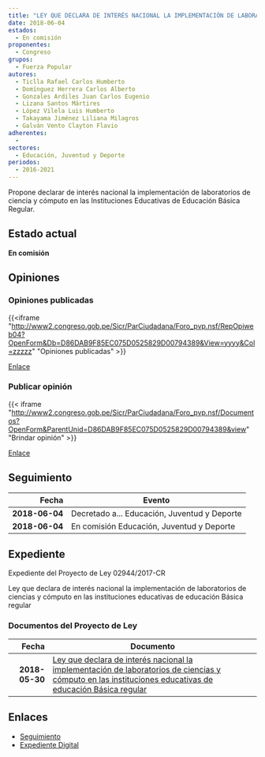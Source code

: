 ```yaml
---
title: "LEY QUE DECLARA DE INTERÉS NACIONAL LA IMPLEMENTACIÓN DE LABORATORIOS DE CIENCIA Y CÓMPUTO EN LAS INSTITUCIONES EDUCATIVAS DE EDUCACIÓN BÁSICA REGULAR"
date: 2018-06-04
estados: 
  - En comisión
proponentes: 
  - Congreso
grupos: 
  - Fuerza Popular
autores: 
  - Ticlla Rafael Carlos Humberto
  - Domínguez Herrera Carlos Alberto
  - Gonzales Ardiles Juan Carlos Eugenio
  - Lizana Santos Mártires
  - López Vilela Luis Humberto
  - Takayama Jiménez Liliana Milagros
  - Galván Vento Clayton Flavio
adherentes: 
  - 
sectores: 
  - Educación, Juventud y Deporte
periodos: 
  - 2016-2021
---
```


Propone declarar de interés nacional la implementación de laboratorios de ciencia y cómputo en las Instituciones Educativas de Educación Básica Regular.


## Estado actual

**En comisión**

## Opiniones

### Opiniones publicadas

{{<iframe "http://www2.congreso.gob.pe/Sicr/ParCiudadana/Foro_pvp.nsf/RepOpiweb04?OpenForm&Db=D86DAB9F85EC075D0525829D00794389&View=yyyy&Col=zzzzz" "Opiniones publicadas" >}}

[Enlace](http://www2.congreso.gob.pe/Sicr/ParCiudadana/Foro_pvp.nsf/RepOpiweb04?OpenForm&Db=D86DAB9F85EC075D0525829D00794389&View=yyyy&Col=zzzzz)
### Publicar opinión

{{< iframe "http://www2.congreso.gob.pe/Sicr/ParCiudadana/Foro_pvp.nsf/Documentos?OpenForm&ParentUnid=D86DAB9F85EC075D0525829D00794389&view" "Brindar opinión" >}}

[Enlace](http://www2.congreso.gob.pe/Sicr/ParCiudadana/Foro_pvp.nsf/Documentos?OpenForm&ParentUnid=D86DAB9F85EC075D0525829D00794389&view)

## Seguimiento

| Fecha | Evento |
|------:|--------|
| **2018-06-04** | Decretado a... Educación, Juventud y Deporte|
| **2018-06-04** | En comisión Educación, Juventud y Deporte|


## Expediente

Expediente del Proyecto de Ley 02944/2017-CR

Ley que declara de interés nacional la implementación de laboratorios de ciencias y cómputo en las instituciones educativas de educación Básica regular


### Documentos del Proyecto de Ley

| Fecha | Documento |
|------:|--------|
| **2018-05-30** | [Ley que declara de interés nacional la implementación de laboratorios de ciencias y cómputo en las instituciones educativas de educación Básica regular](http://www.leyes.congreso.gob.pe/Documentos/2016_2021/Proyectos_de_Ley_y_de_Resoluciones_Legislativas/PL0294420180530.pdf) |

## Enlaces 

- [Seguimiento](http://www2.congreso.gob.pe/Sicr/TraDocEstProc/CLProLey2016.nsf/f7fff46988ca05b1052578e100829cc7/a42a8b54f9b1118f0525829d0078807f?OpenDocument)
- [Expediente Digital](http://www2.congreso.gob.pe/Sicr/TraDocEstProc/CLProLey2016.nsf/f7fff46988ca05b1052578e100829cc7/a42a8b54f9b1118f0525829d0078807f?OpenDocument&Click=05257FB7005EB655.eb71d0cf91d8294e05256cdf006b5706/$Body/0.1C6C)
